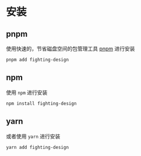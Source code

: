 # 安装

## pnpm

使用快速的，节省磁盘空间的包管理工具 [pnpm](https://pnpm.io/zh/) 进行安装

```shell
pnpm add fighting-design
```

## npm

使用 `npm` 进行安装

```shell
npm install fighting-design
```

## yarn

或者使用 `yarn` 进行安装

```shell
yarn add fighting-design
```
